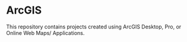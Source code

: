 # ArcGIS
This repository contains projects created using ArcGIS Desktop, Pro, or Online Web Maps/ Applications.
